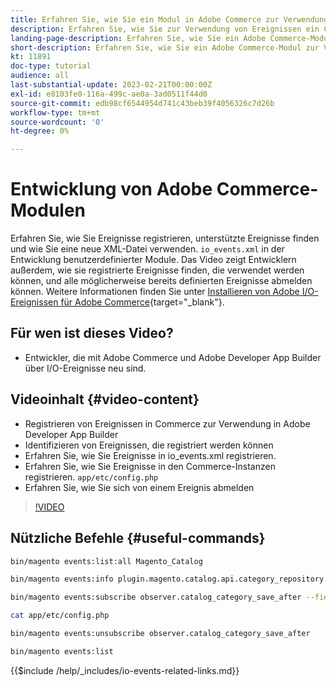 ```yaml
---
title: Erfahren Sie, wie Sie ein Modul in Adobe Commerce zur Verwendung von Ereignissen erstellen.
description: Erfahren Sie, wie Sie zur Verwendung von Ereignissen ein Commerce-Modul erstellen.
landing-page-description: Erfahren Sie, wie Sie ein Adobe Commerce-Modul zur Verwendung von Ereignissen erstellen.
short-description: Erfahren Sie, wie Sie ein Adobe Commerce-Modul zur Verwendung von Ereignissen erstellen.
kt: 11891
doc-type: tutorial
audience: all
last-substantial-update: 2023-02-21T00:00:00Z
exl-id: e8103fe0-116a-499c-ae0a-3ad0511f44d0
source-git-commit: edb98cf6544954d741c43beb39f4056326c7d26b
workflow-type: tm+mt
source-wordcount: '0'
ht-degree: 0%

---
```


# Entwicklung von Adobe Commerce-Modulen

Erfahren Sie, wie Sie Ereignisse registrieren, unterstützte Ereignisse finden und wie Sie eine neue XML-Datei verwenden. `io_events.xml` in der Entwicklung benutzerdefinierter Module. Das Video zeigt Entwicklern außerdem, wie sie registrierte Ereignisse finden, die verwendet werden können, und alle möglicherweise bereits definierten Ereignisse abmelden können. Weitere Informationen finden Sie unter [Installieren von Adobe I/O-Ereignissen für Adobe Commerce](https://developer.adobe.com/commerce/events/get-started/installation/){target="_blank"}.

## Für wen ist dieses Video?

* Entwickler, die mit Adobe Commerce und Adobe Developer App Builder über I/O-Ereignisse neu sind.

## Videoinhalt {#video-content}

* Registrieren von Ereignissen in Commerce zur Verwendung in Adobe Developer App Builder
* Identifizieren von Ereignissen, die registriert werden können
* Erfahren Sie, wie Sie Ereignisse in io_events.xml registrieren.
* Erfahren Sie, wie Sie Ereignisse in den Commerce-Instanzen registrieren. `app/etc/config.php`
* Erfahren Sie, wie Sie sich von einem Ereignis abmelden

>[!VIDEO](https://video.tv.adobe.com/v/3415802?quality=12&learn=on)

## Nützliche Befehle {#useful-commands}

```bash
bin/magento events:list:all Magento_Catalog

bin/magento events:info plugin.magento.catalog.api.category_repository.save

bin/magento events:subscribe observer.catalog_category_save_after --fields=entity_id --fields=parent_id

cat app/etc/config.php

bin/magento events:unsubscribe observer.catalog_category_save_after

bin/magento events:list
```

{{$include /help/_includes/io-events-related-links.md}}
